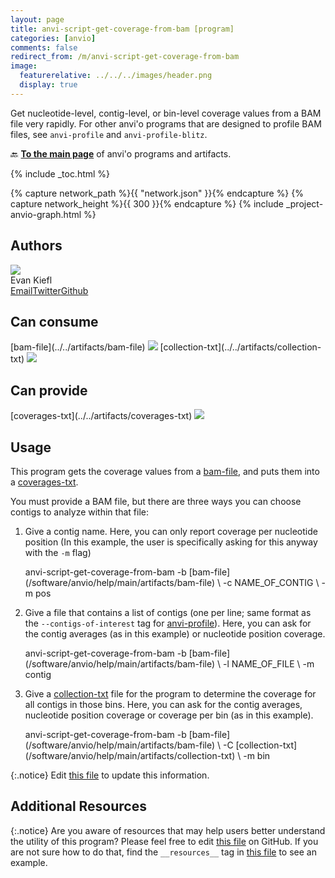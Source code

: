 ```yaml
---
layout: page
title: anvi-script-get-coverage-from-bam [program]
categories: [anvio]
comments: false
redirect_from: /m/anvi-script-get-coverage-from-bam
image:
  featurerelative: ../../../images/header.png
  display: true
---
```


Get nucleotide-level, contig-level, or bin-level coverage values from a BAM file very rapidly. For other anvi&#x27;o programs that are designed to profile BAM files, see `anvi-profile` and `anvi-profile-blitz`.

🔙 **[To the main page](../../)** of anvi'o programs and artifacts.


{% include _toc.html %}
<div id="svg" class="subnetwork"></div>
{% capture network_path %}{{ "network.json" }}{% endcapture %}
{% capture network_height %}{{ 300 }}{% endcapture %}
{% include _project-anvio-graph.html %}


## Authors

<div class="page-author"><div class="page-author-info"><div class="page-person-photo"><img class="page-person-photo-img" src="../../images/authors/ekiefl.jpg" /></div><div class="page-person-info-box"><span class="page-author-name">Evan Kiefl</span><div class="page-author-social-box"><a href="mailto:kiefl.evan@gmail.com" class="person-social" target="_blank"><i class="fa fa-fw fa-envelope-square"></i>Email</a><a href="http://twitter.com/evankiefl" class="person-social" target="_blank"><i class="fa fa-fw fa-twitter-square"></i>Twitter</a><a href="http://github.com/ekiefl" class="person-social" target="_blank"><i class="fa fa-fw fa-github"></i>Github</a></div></div></div></div>



## Can consume


<p style="text-align: left" markdown="1"><span class="artifact-r">[bam-file](../../artifacts/bam-file) <img src="../../images/icons/BAM.png" class="artifact-icon-mini" /></span> <span class="artifact-r">[collection-txt](../../artifacts/collection-txt) <img src="../../images/icons/TXT.png" class="artifact-icon-mini" /></span></p>


## Can provide


<p style="text-align: left" markdown="1"><span class="artifact-p">[coverages-txt](../../artifacts/coverages-txt) <img src="../../images/icons/TXT.png" class="artifact-icon-mini" /></span></p>


## Usage


This program gets the coverage values from a <span class="artifact-n">[bam-file](/software/anvio/help/main/artifacts/bam-file)</span>, and puts them into a <span class="artifact-n">[coverages-txt](/software/anvio/help/main/artifacts/coverages-txt)</span>. 

You must provide a BAM file, but there are three ways you can choose contigs to analyze within that file: 
1. Give a contig name. Here, you can only report coverage per nucleotide position (In this example, the user is specifically asking for this anyway with the `-m` flag)

    <div class="codeblock" markdown="1">
    anvi&#45;script&#45;get&#45;coverage&#45;from&#45;bam &#45;b <span class="artifact&#45;n">[bam&#45;file](/software/anvio/help/main/artifacts/bam&#45;file)</span> \ 
                                     &#45;c NAME_OF_CONTIG \ 
                                     &#45;m pos
    </div>

2. Give a file that contains a list of contigs (one per line; same format as the `--contigs-of-interest` tag for <span class="artifact-n">[anvi-profile](/software/anvio/help/main/programs/anvi-profile)</span>). Here, you can ask for the contig averages (as in this example) or nucleotide position coverage. 

    <div class="codeblock" markdown="1">
    anvi&#45;script&#45;get&#45;coverage&#45;from&#45;bam &#45;b <span class="artifact&#45;n">[bam&#45;file](/software/anvio/help/main/artifacts/bam&#45;file)</span> \ 
                                     &#45;l NAME_OF_FILE \
                                     &#45;m contig
    </div>

3. Give a <span class="artifact-n">[collection-txt](/software/anvio/help/main/artifacts/collection-txt)</span> file for the program to determine the coverage for all contigs in those bins. Here, you can ask for the contig averages, nucleotide position coverage or coverage per bin (as in this example). 

    <div class="codeblock" markdown="1">
    anvi&#45;script&#45;get&#45;coverage&#45;from&#45;bam &#45;b <span class="artifact&#45;n">[bam&#45;file](/software/anvio/help/main/artifacts/bam&#45;file)</span> \ 
                                     &#45;C <span class="artifact&#45;n">[collection&#45;txt](/software/anvio/help/main/artifacts/collection&#45;txt)</span> \
                                     &#45;m bin
    </div>



{:.notice}
Edit [this file](https://github.com/merenlab/anvio/tree/master/anvio/docs/programs/anvi-script-get-coverage-from-bam.md) to update this information.


## Additional Resources



{:.notice}
Are you aware of resources that may help users better understand the utility of this program? Please feel free to edit [this file](https://github.com/merenlab/anvio/tree/master/bin/anvi-script-get-coverage-from-bam) on GitHub. If you are not sure how to do that, find the `__resources__` tag in [this file](https://github.com/merenlab/anvio/blob/master/bin/anvi-interactive) to see an example.
